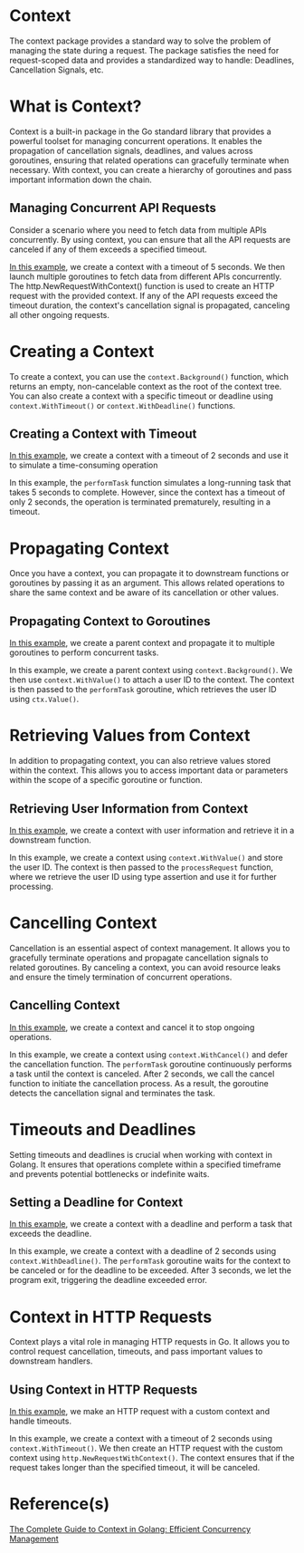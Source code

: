 # Context

The context package provides a standard way to solve the problem of managing the state during a request. The package satisfies the need for request-scoped data and provides a standardized way to handle: Deadlines, Cancellation Signals, etc.

# What is Context?

Context is a built-in package in the Go standard library that provides a powerful toolset for managing concurrent operations. It enables the propagation of cancellation signals, deadlines, and values across goroutines, ensuring that related operations can gracefully terminate when necessary. With context, you can create a hierarchy of goroutines and pass important information down the chain.

## Managing Concurrent API Requests

Consider a scenario where you need to fetch data from multiple APIs concurrently. By using context, you can ensure that all the API requests are canceled if any of them exceeds a specified timeout.

[In this example](./examples/managing-concurrent-api-requests/main.go), we create a context with a timeout of 5 seconds. We then launch multiple goroutines to fetch data from different APIs concurrently. The http.NewRequestWithContext() function is used to create an HTTP request with the provided context. If any of the API requests exceed the timeout duration, the context's cancellation signal is propagated, canceling all other ongoing requests.

# Creating a Context

To create a context, you can use the `context.Background()` function, which returns an empty, non-cancelable context as the root of the context tree. You can also create a context with a specific timeout or deadline using `context.WithTimeout()` or `context.WithDeadline()` functions.

## Creating a Context with Timeout

[In this example](./examples/context-with-timeout/main.go), we create a context with a timeout of 2 seconds and use it to simulate a time-consuming operation

In this example, the `performTask` function simulates a long-running task that takes 5 seconds to complete. However, since the context has a timeout of only 2 seconds, the operation is terminated prematurely, resulting in a timeout.

# Propagating Context

Once you have a context, you can propagate it to downstream functions or goroutines by passing it as an argument. This allows related operations to share the same context and be aware of its cancellation or other values.

## Propagating Context to Goroutines

[In this example](./examples/propagating-context-goroutines/main.go), we create a parent context and propagate it to multiple goroutines to perform concurrent tasks.

In this example, we create a parent context using `context.Background()`. We then use `context.WithValue()` to attach a user ID to the context. The context is then passed to the `performTask` goroutine, which retrieves the user ID using `ctx.Value()`.

# Retrieving Values from Context

In addition to propagating context, you can also retrieve values stored within the context. This allows you to access important data or parameters within the scope of a specific goroutine or function.

## Retrieving User Information from Context

[In this example](./examples/retrieving-values-from-context/main.go), we create a context with user information and retrieve it in a downstream function.

In this example, we create a context using `context.WithValue()` and store the user ID. The context is then passed to the `processRequest` function, where we retrieve the user ID using type assertion and use it for further processing.

# Cancelling Context

Cancellation is an essential aspect of context management. It allows you to gracefully terminate operations and propagate cancellation signals to related goroutines. By canceling a context, you can avoid resource leaks and ensure the timely termination of concurrent operations.

## Cancelling Context

[In this example](./examples/cancelling-context/main.go), we create a context and cancel it to stop ongoing operations.

In this example, we create a context using `context.WithCancel()` and defer the cancellation function. The `performTask` goroutine continuously performs a task until the context is canceled. After 2 seconds, we call the cancel function to initiate the cancellation process. As a result, the goroutine detects the cancellation signal and terminates the task.

# Timeouts and Deadlines

Setting timeouts and deadlines is crucial when working with context in Golang. It ensures that operations complete within a specified timeframe and prevents potential bottlenecks or indefinite waits.

## Setting a Deadline for Context

[In this example](./examples/setting-a-deadline-for-context/main.go), we create a context with a deadline and perform a task that exceeds the deadline.

In this example, we create a context with a deadline of 2 seconds using `context.WithDeadline()`. The `performTask` goroutine waits for the context to be canceled or for the deadline to be exceeded. After 3 seconds, we let the program exit, triggering the deadline exceeded error.

# Context in HTTP Requests

Context plays a vital role in managing HTTP requests in Go. It allows you to control request cancellation, timeouts, and pass important values to downstream handlers.

## Using Context in HTTP Requests

[In this example](./examples/), we make an HTTP request with a custom context and handle timeouts.

In this example, we create a context with a timeout of 2 seconds using `context.WithTimeout()`. We then create an HTTP request with the custom context using `http.NewRequestWithContext()`. The context ensures that if the request takes longer than the specified timeout, it will be canceled.

# Reference(s)

[The Complete Guide to Context in Golang: Efficient Concurrency Management](https://medium.com/@jamal.kaksouri/the-complete-guide-to-context-in-golang-efficient-concurrency-management-43d722f6eaea)
